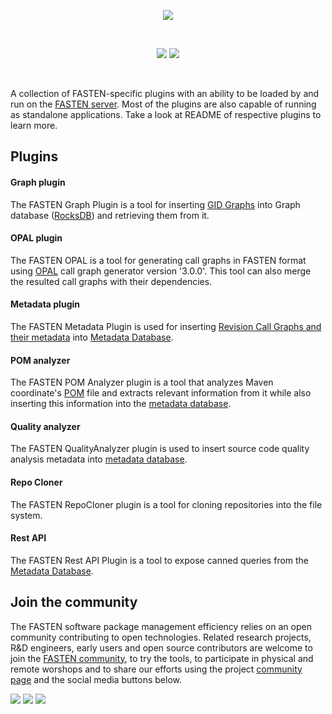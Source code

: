 <p align="center">
    <img src="https://user-images.githubusercontent.com/45048351/89231067-3ddbc580-d5ed-11ea-9639-2838059dda2c.jpg">
</p>
<br/>
<p align="center">
    <a href="https://github.com/fasten-project/fasten/actions" alt="GitHub Workflow Status">
        <img src="https://img.shields.io/github/workflow/status/fasten-project/fasten/Java%20CI?logo=GitHub%20Actions&logoColor=white&style=for-the-badge" /></a>
    <!-- Here should be a link to Maven repo and version should be pulled from there. -->
    <a href="https://github.com/fasten-project/fasten/" alt="GitHub Workflow Status">
                <img src="https://img.shields.io/maven-central/v/fasten/core?label=version&logo=Apache%20Maven&style=for-the-badge" /></a>
</p>
<br/>

A collection of FASTEN-specific plugins with an ability to be loaded by and run on the [FASTEN server](https://github.com/fasten-project/fasten/tree/master/server). Most of the plugins are also capable of running as standalone applications. Take a look at README of respective plugins to learn more.

## Plugins

#### Graph plugin
The FASTEN Graph Plugin is a tool for inserting [GID Graphs](https://github.com/fasten-project/fasten/wiki/GID-Graph-format) into Graph database ([RocksDB](https://rocksdb.org/)) and retrieving them from it.

#### OPAL plugin
The FASTEN OPAL is a tool for generating call graphs in FASTEN format using [OPAL](https://www.opal-project.de/) call graph generator version '3.0.0'. This tool can also merge the resulted call graphs with their dependencies.

#### Metadata plugin
The FASTEN Metadata Plugin is used for inserting [Revision Call Graphs and their metadata](https://github.com/fasten-project/fasten/wiki/Revision-Call-Graph-format) into [Metadata Database](https://github.com/fasten-project/fasten/wiki/Metadata-Database-Schema).

#### POM analyzer
The FASTEN POM Analyzer plugin is a tool that analyzes Maven coordinate's [POM](https://maven.apache.org/ref/3.6.3/maven-model/maven.html) file and extracts relevant information from it while also inserting this information into the [metadata database](https://github.com/fasten-project/fasten/wiki/Metadata-Database-Schema).

#### Quality analyzer
The FASTEN QualityAnalyzer plugin is used to insert source code quality analysis metadata into [metadata database](https://github.com/fasten-project/fasten/wiki/Metadata-Database-Schema).

#### Repo Cloner
The FASTEN RepoCloner plugin is a tool for cloning repositories into the file system.

#### Rest API
The FASTEN Rest API Plugin is a tool to expose canned queries from the [Metadata Database](https://github.com/fasten-project/fasten/wiki/Metadata-Database-Schema).
<!-- It can be used both as a standalone tool and as a part of FASTEN server. -->

## Join the community

The FASTEN software package management efficiency relies on an open community contributing to open technologies. Related research projects, R&D engineers, early users and open source contributors are welcome to join the [FASTEN community](https://www.fasten-project.eu/view/Main/Community), to try the tools, to participate in physical and remote worshops and to share our efforts using the project [community page](https://www.fasten-project.eu/view/Main/Community) and the social media buttons below.  
<p>
    <a href="http://www.twitter.com/FastenProject" alt="Fasten Twitter">
        <img src="https://img.shields.io/badge/%20-Twitter-%231DA1F2?logo=Twitter&style=for-the-badge&logoColor=white" /></a>
    <a href="http://www.slideshare.net/FastenProject" alt="GitHub Workflow Status">
                <img src="https://img.shields.io/badge/%20-SlideShare-%230077B5?logo=slideshare&style=for-the-badge&logoColor=white" /></a>
    <a href="http://www.linkedin.com/groups?gid=12172959" alt="Gitter">
            <img src="https://img.shields.io/badge/%20-LinkedIn-%232867B2?logo=linkedin&style=for-the-badge&logoColor=white" /></a>
</p>
